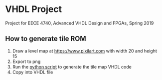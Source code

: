 # VHDL Project
Project for EECE 4740, Advanced VHDL Design and FPGAs, Spring 2019

## How to generate tile ROM
1. Draw a level map at https://www.pixilart.com with width 20 and height 15
2. Export to png
3. Run the [python script](png2vhdl.py) to generate the tile map VHDL code
4. Copy into VHDL file
